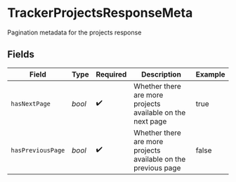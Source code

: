 # TrackerProjectsResponseMeta

Pagination metadata for the projects response


## Fields

| Field                                                          | Type                                                           | Required                                                       | Description                                                    | Example                                                        |
| -------------------------------------------------------------- | -------------------------------------------------------------- | -------------------------------------------------------------- | -------------------------------------------------------------- | -------------------------------------------------------------- |
| `hasNextPage`                                                  | *bool*                                                         | :heavy_check_mark:                                             | Whether there are more projects available on the next page     | true                                                           |
| `hasPreviousPage`                                              | *bool*                                                         | :heavy_check_mark:                                             | Whether there are more projects available on the previous page | false                                                          |